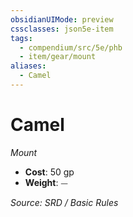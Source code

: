 ```yaml
---
obsidianUIMode: preview
cssclasses: json5e-item
tags:
  - compendium/src/5e/phb
  - item/gear/mount
aliases:
  - Camel
---
```

# Camel
*Mount*  

- **Cost**: 50 gp
- **Weight**: ⏤

*Source: SRD / Basic Rules*